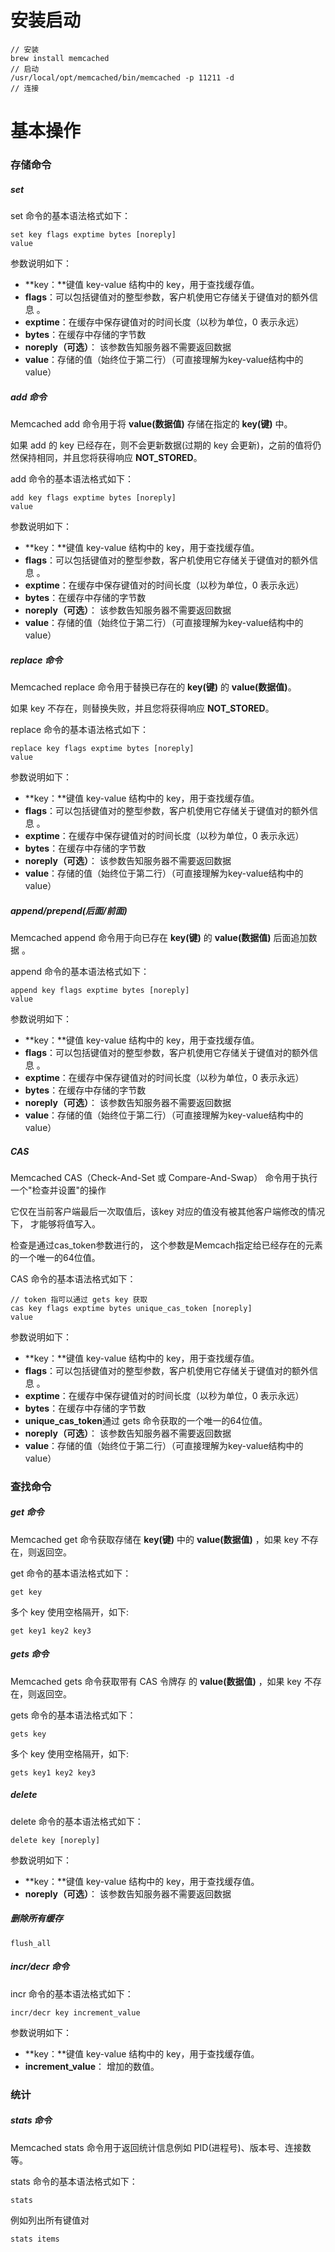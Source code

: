 # 安装启动

```
// 安装
brew install memcached
// 启动
/usr/local/opt/memcached/bin/memcached -p 11211 -d
// 连接

```



# 基本操作

### 存储命令

##### set

set 命令的基本语法格式如下：

```
set key flags exptime bytes [noreply] 
value 
```

参数说明如下：

- **key：**键值 key-value 结构中的 key，用于查找缓存值。
- **flags**：可以包括键值对的整型参数，客户机使用它存储关于键值对的额外信息 。
- **exptime**：在缓存中保存键值对的时间长度（以秒为单位，0 表示永远）
- **bytes**：在缓存中存储的字节数
- **noreply（可选）**： 该参数告知服务器不需要返回数据
- **value**：存储的值（始终位于第二行）（可直接理解为key-value结构中的value）

##### add 命令

Memcached add 命令用于将 **value(数据值)** 存储在指定的 **key(键)** 中。

如果 add 的 key 已经存在，则不会更新数据(过期的 key 会更新)，之前的值将仍然保持相同，并且您将获得响应 **NOT_STORED**。

add 命令的基本语法格式如下：

```
add key flags exptime bytes [noreply]
value
```

参数说明如下：

- **key：**键值 key-value 结构中的 key，用于查找缓存值。
- **flags**：可以包括键值对的整型参数，客户机使用它存储关于键值对的额外信息 。
- **exptime**：在缓存中保存键值对的时间长度（以秒为单位，0 表示永远）
- **bytes**：在缓存中存储的字节数
- **noreply（可选）**： 该参数告知服务器不需要返回数据
- **value**：存储的值（始终位于第二行）（可直接理解为key-value结构中的value）

##### replace 命令

Memcached replace 命令用于替换已存在的 **key(键)** 的 **value(数据值)**。

如果 key 不存在，则替换失败，并且您将获得响应 **NOT_STORED**。

replace 命令的基本语法格式如下：

```
replace key flags exptime bytes [noreply]
value
```

参数说明如下：

- **key：**键值 key-value 结构中的 key，用于查找缓存值。
- **flags**：可以包括键值对的整型参数，客户机使用它存储关于键值对的额外信息 。
- **exptime**：在缓存中保存键值对的时间长度（以秒为单位，0 表示永远）
- **bytes**：在缓存中存储的字节数
- **noreply（可选）**： 该参数告知服务器不需要返回数据
- **value**：存储的值（始终位于第二行）（可直接理解为key-value结构中的value）

##### append/prepend(后面/前面)

Memcached append 命令用于向已存在 **key(键)** 的 **value(数据值)** 后面追加数据 。

append 命令的基本语法格式如下：

```
append key flags exptime bytes [noreply]
value
```

参数说明如下：

- **key：**键值 key-value 结构中的 key，用于查找缓存值。
- **flags**：可以包括键值对的整型参数，客户机使用它存储关于键值对的额外信息 。
- **exptime**：在缓存中保存键值对的时间长度（以秒为单位，0 表示永远）
- **bytes**：在缓存中存储的字节数
- **noreply（可选）**： 该参数告知服务器不需要返回数据
- **value**：存储的值（始终位于第二行）（可直接理解为key-value结构中的value）

#####  CAS

Memcached CAS（Check-And-Set 或 Compare-And-Swap） 命令用于执行一个"检查并设置"的操作

它仅在当前客户端最后一次取值后，该key 对应的值没有被其他客户端修改的情况下， 才能够将值写入。

检查是通过cas_token参数进行的， 这个参数是Memcach指定给已经存在的元素的一个唯一的64位值。

CAS 命令的基本语法格式如下：

```
// token 指可以通过 gets key 获取
cas key flags exptime bytes unique_cas_token [noreply]
value
```

参数说明如下：

- **key：**键值 key-value 结构中的 key，用于查找缓存值。
- **flags**：可以包括键值对的整型参数，客户机使用它存储关于键值对的额外信息 。
- **exptime**：在缓存中保存键值对的时间长度（以秒为单位，0 表示永远）
- **bytes**：在缓存中存储的字节数
- **unique_cas_token**通过 gets 命令获取的一个唯一的64位值。
- **noreply（可选）**： 该参数告知服务器不需要返回数据
- **value**：存储的值（始终位于第二行）（可直接理解为key-value结构中的value）

### 查找命令

##### get 命令

Memcached get 命令获取存储在 **key(键)** 中的 **value(数据值)** ，如果 key 不存在，则返回空。

get 命令的基本语法格式如下：

```
get key
```

多个 key 使用空格隔开，如下:

```
get key1 key2 key3
```

##### gets 命令

Memcached gets 命令获取带有 CAS 令牌存 的 **value(数据值)** ，如果 key 不存在，则返回空。

gets 命令的基本语法格式如下：

```
gets key
```

多个 key 使用空格隔开，如下:

```
gets key1 key2 key3
```



##### delete

delete 命令的基本语法格式如下：

```
delete key [noreply]
```

参数说明如下：

- **key：**键值 key-value 结构中的 key，用于查找缓存值。
- **noreply（可选）**： 该参数告知服务器不需要返回数据

##### 删除所有缓存

```
flush_all
```



##### incr/decr 命令

incr 命令的基本语法格式如下：

```
incr/decr key increment_value
```

参数说明如下：

- **key：**键值 key-value 结构中的 key，用于查找缓存值。
- **increment_value**： 增加的数值。

### 统计

##### stats 命令

Memcached stats 命令用于返回统计信息例如 PID(进程号)、版本号、连接数等。

stats 命令的基本语法格式如下：

```
stats
```

例如列出所有键值对

```
stats items
```

